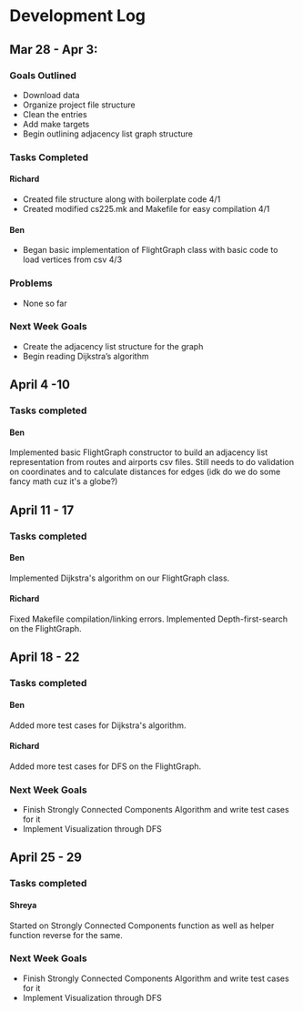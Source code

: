 # Development Log

## Mar 28 - Apr 3:

### Goals Outlined
- Download data
- Organize project file structure
- Clean the entries
- Add make targets
- Begin outlining adjacency list graph structure

### Tasks Completed
#### Richard
  - Created file structure along with boilerplate code 4/1
  - Created modified cs225.mk and Makefile for easy compilation 4/1

#### Ben
  - Began basic implementation of FlightGraph class with basic code to load vertices from csv 4/3

### Problems
  - None so far
  
### Next Week Goals
- Create the adjacency list structure for the graph
- Begin reading Dijkstra’s algorithm

## April 4 -10

### Tasks completed

#### Ben
Implemented basic FlightGraph constructor to build an adjacency list representation from routes and airports csv files.
Still needs to do validation on coordinates and to calculate distances for edges (idk do we do some fancy math cuz it's a globe?)

## April 11 - 17

### Tasks completed

#### Ben

Implemented Dijkstra's algorithm on our FlightGraph class.

#### Richard

Fixed Makefile compilation/linking errors. Implemented Depth-first-search on the FlightGraph.

## April 18 - 22

### Tasks completed

#### Ben

Added more test cases for Dijkstra's algorithm.

#### Richard

Added more test cases for DFS on the FlightGraph.

### Next Week Goals

- Finish Strongly Connected Components Algorithm and write test cases for it
- Implement Visualization through DFS

## April 25 - 29

### Tasks completed

#### Shreya

Started on Strongly Connected Components function as well as helper function reverse for the same.

### Next Week Goals

- Finish Strongly Connected Components Algorithm and write test cases for it
- Implement Visualization through DFS
